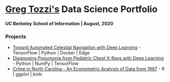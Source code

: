 # [Greg Tozzi's](https://www.linkedin.com/in/gregorytozzi/) Data Science Portfolio
#### UC Berkeley School of Information | August, 2020
### Projects
- [Toward Automated Celestial Navigation with Deep Learning](https://github.com/gregtozzi/deep_learning_celnav) - TensorFlow | Python | Docker | Edge
- [Diagnosing Pneumonia from Pediatric Chest X-Rays with Deep Learning](https://github.com/gregtozzi/diagnosing_pneumonia) - Python | NumPy | TensorFlow
- [Crime in North Carolina - An Econometric Analysis of Data from 1987](https://github.com/gregtozzi/north_carolina_crime) - R | ggplot | knitr
